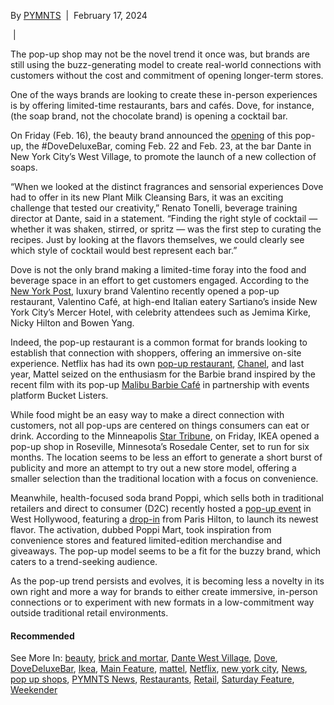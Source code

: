By [PYMNTS](https://www.pymnts.com/author/pymnts/ "Posts by PYMNTS")  |  February 17, 2024

[](https://www.facebook.com/sharer.php?u=https://www.pymnts.com/news/retail/2024/dove-makes-sure-pop-up-bubble-hasnt-popped/&t=Dove+Makes+Sure+Pop-Up+Bubble+Hasn%E2%80%99t+Popped%C2%A0 "Share on Facebook")[](https://twitter.com/share?text=Dove+Makes+Sure+Pop-Up+Bubble+Hasn%E2%80%99t+Popped%C2%A0%20%20%20%20%20%20%20%20%20%20%20%20%20%20%20%20%20%20%20%20%20%20%20%20-&url=https://www.pymnts.com/news/retail/2024/dove-makes-sure-pop-up-bubble-hasnt-popped/ "Tweet This Post")[](https://www.linkedin.com/shareArticle?mini=true&url=https://www.pymnts.com/news/retail/2024/dove-makes-sure-pop-up-bubble-hasnt-popped/&title=Dove+Makes+Sure+Pop-Up+Bubble+Hasn%E2%80%99t+Popped%C2%A0&summary=&source= "Share on LinkedIn")[](mailto:?subject=Dove%20Makes%20Sure%20Pop-Up%20Bubble%20Hasn%E2%80%99t%20Popped%C2%A0&BODY=I%20found%20this%20article%20interesting%20and%20want%20to%20share%20it%20with%20you.%20Check%20it%20out:%20https://www.pymnts.com/news/retail/2024/dove-makes-sure-pop-up-bubble-hasnt-popped/) | 

The pop-up shop may not be the novel trend it once was, but brands are still using the buzz-generating model to create real-world connections with customers without the cost and commitment of opening longer-term stores.

One of the ways brands are looking to create these in-person experiences is by offering limited-time restaurants, bars and cafés. Dove, for instance, (the soap brand, not the chocolate brand) is opening a cocktail bar.

On Friday (Feb. 16), the beauty brand announced the [opening](https://www.prnewswire.com/news-releases/dove-maker-of-the-iconic-beauty-bar-wants-you-to-shake-up-your-shower-routine-with-new-plant-milk-cleansing-bars-and-dovedeluxebar-pop-up-in-nyc-302063628.html) of this pop-up, the #DoveDeluxeBar, coming Feb. 22 and Feb. 23, at the bar Dante in New York City’s West Village, to promote the launch of a new collection of soaps.

“When we looked at the distinct fragrances and sensorial experiences Dove had to offer in its new Plant Milk Cleansing Bars, it was an exciting challenge that tested our creativity,” Renato Tonelli, beverage training director at Dante, said in a statement. “Finding the right style of cocktail — whether it was shaken, stirred, or spritz — was the first step to curating the recipes. Just by looking at the flavors themselves, we could clearly see which style of cocktail would best represent each bar.”

Dove is not the only brand making a limited-time foray into the food and beverage space in an effort to get customers engaged. According to the [New York Post](https://nypost.com/2024/02/09/lifestyle/valentino-celebrates-soho-store-opening-with-sartianos/), luxury brand Valentino recently opened a pop-up restaurant, Valentino Café, at high-end Italian eatery Sartiano’s inside New York City’s Mercer Hotel, with celebrity attendees such as Jemima Kirke, Nicky Hilton and Bowen Yang.

Indeed, the pop-up restaurant is a common format for brands looking to establish that connection with shoppers, offering an immersive on-site experience. Netflix has had its own [pop-up restaurant](https://www.pymnts.com/commerce-connected/2023/netflix-steps-into-connected-experience-space-with-pop-up-restaurant/), [Chanel](https://www.pymnts.com/news/retail/2023/chanels-diner-where-customers-dont-go-for-the-food/), and last year, Mattel seized on the enthusiasm for the Barbie brand inspired by the recent film with its pop-up [Malibu Barbie Café](https://bucketlisters.com/experience/malibu-barbie-cafe-new-york) in partnership with events platform Bucket Listers.

While food might be an easy way to make a direct connection with customers, not all pop-ups are centered on things consumers can eat or drink. According to the Minneapolis [Star Tribune](https://www.startribune.com/ikea-pop-up-rosedale-center-open-online-order-pickup/600343761/), on Friday, IKEA opened a pop-up shop in Roseville, Minnesota’s Rosedale Center, set to run for six months. The location seems to be less an effort to generate a short burst of publicity and more an attempt to try out a new store model, offering a smaller selection than the traditional location with a focus on convenience.

Meanwhile, health-focused soda brand Poppi, which sells both in traditional retailers and direct to consumer (D2C) recently hosted a [pop-up event](https://www.instagram.com/p/C2lxQehrcev/) in West Hollywood, featuring a [drop-in](https://www.instagram.com/p/C2nPVg4vp_C/?hl=en) from Paris Hilton, to launch its newest flavor. The activation, dubbed Poppi Mart, took inspiration from convenience stores and featured limited-edition merchandise and giveaways. The pop-up model seems to be a fit for the buzzy brand, which caters to a trend-seeking audience.

As the pop-up trend persists and evolves, it is becoming less a novelty in its own right and more a way for brands to either create immersive, in-person connections or to experiment with new formats in a low-commitment way outside traditional retail environments.

#### Recommended

See More In: [beauty](https://www.pymnts.com/tag/beauty/), [brick and mortar](https://www.pymnts.com/tag/brick-and-mortar/), [Dante West Village](https://www.pymnts.com/tag/dante-west-village/), [Dove](https://www.pymnts.com/tag/dove/), [DoveDeluxeBar](https://www.pymnts.com/tag/dovedeluxebar/), [Ikea](https://www.pymnts.com/tag/ikea/), [Main Feature](https://www.pymnts.com/tag/main-feature/), [mattel](https://www.pymnts.com/tag/mattel/), [Netflix](https://www.pymnts.com/tag/netflix/), [new york city](https://www.pymnts.com/tag/new-york-city/), [News](https://www.pymnts.com/tag/news/), [pop up shops](https://www.pymnts.com/tag/pop-up-shops/), [PYMNTS News](https://www.pymnts.com/tag/pymnts-news/), [Restaurants](https://www.pymnts.com/tag/restaurants/), [Retail](https://www.pymnts.com/tag/retail/), [Saturday Feature](https://www.pymnts.com/tag/saturday-feature/), [Weekender](https://www.pymnts.com/tag/weekender/)